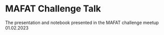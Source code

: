# MAFAT Challenge Talk
The presentation and notebook presented in the MAFAT challenge meetup 01.02.2023
